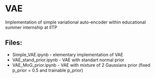 # VAE
Implementation of simple variational auto-encoder within educational summer internship at IITP
## Files:
- Simple_VAE.ipynb - elementary implementation of VAE
- VAE_stand_prior.ipynb - VAE with standart normal prior
- VAE_MoG_prior.ipynb - VAE with mixture of 2 Gaussians prior (fixed p_prior = 0.5 and trainable p_prior)
